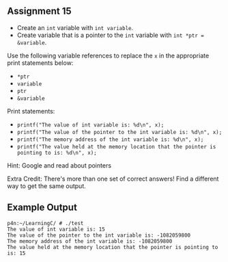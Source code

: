 ## Assignment 15
+ Create an `int` variable with `int variable`.
+ Create variable that is a pointer to the `int` variable with `int *ptr = &variable`.

Use the following variable references to replace the `x` in the appropriate print statements below:
+ `*ptr`
+ `variable`
+ `ptr`
+ `&variable`

Print statements:
+ `printf("The value of int variable is: %d\n", x);`
+ `printf("The value of the pointer to the int variable is: %d\n", x);`
+ `printf("The memory address of the int variable is: %d\n", x);`
+ `printf("The value held at the memory location that the pointer is pointing to is: %d\n", x);`

Hint: Google and read about pointers

Extra Credit: There's more than one set of correct answers! Find a different way to get the same output. 

## Example Output
```terminal_session
p4n:~/LearningC/ # ./test                                        
The value of int variable is: 15
The value of the pointer to the int variable is: -1082059800
The memory address of the int variable is: -1082059800
The value held at the memory location that the pointer is pointing to is: 15
```
